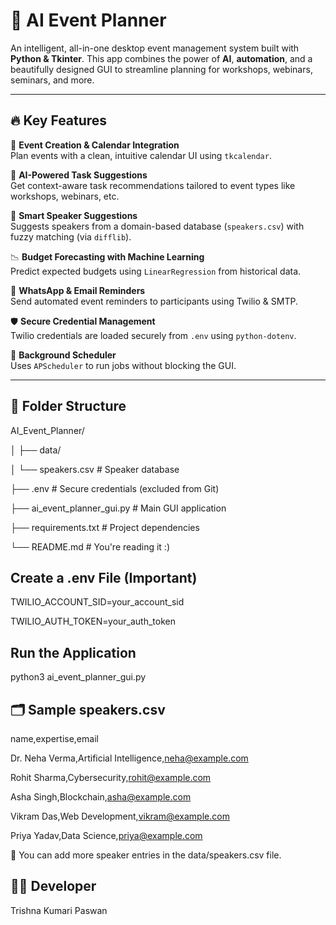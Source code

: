 # 🧠 AI Event Planner

An intelligent, all-in-one desktop event management system built with **Python & Tkinter**. This app combines the power of **AI**, **automation**, and a beautifully designed GUI to streamline planning for workshops, webinars, seminars, and more. 

---

## 🔥 Key Features

🎯 **Event Creation & Calendar Integration**  
Plan events with a clean, intuitive calendar UI using `tkcalendar`. 

🧠 **AI-Powered Task Suggestions**  
Get context-aware task recommendations tailored to event types like workshops, webinars, etc.

🎤 **Smart Speaker Suggestions**  
Suggests speakers from a domain-based database (`speakers.csv`) with fuzzy matching (via `difflib`).

📉 **Budget Forecasting with Machine Learning**   
Predict expected budgets using `LinearRegression` from historical data.

💬 **WhatsApp & Email Reminders**  
Send automated event reminders to participants using Twilio & SMTP.

🛡️ **Secure Credential Management**   
Twilio credentials are loaded securely from `.env` using `python-dotenv`.

🌙 **Background Scheduler**  
Uses `APScheduler` to run jobs without blocking the GUI.

---

## 📂 Folder Structure

AI_Event_Planner/

│
├── data/

│ └── speakers.csv # Speaker database

├── .env # Secure credentials (excluded from Git)

├── ai_event_planner_gui.py # Main GUI application

├── requirements.txt # Project dependencies

└── README.md # You're reading it :)

## Create a .env File (Important)

TWILIO_ACCOUNT_SID=your_account_sid

TWILIO_AUTH_TOKEN=your_auth_token

## Run the Application

python3 ai_event_planner_gui.py

## 🗂️ Sample speakers.csv

name,expertise,email

Dr. Neha Verma,Artificial Intelligence,neha@example.com

Rohit Sharma,Cybersecurity,rohit@example.com

Asha Singh,Blockchain,asha@example.com

Vikram Das,Web Development,vikram@example.com

Priya Yadav,Data Science,priya@example.com

📝 You can add more speaker entries in the data/speakers.csv file.

## 👩‍💻 Developer
Trishna Kumari Paswan
